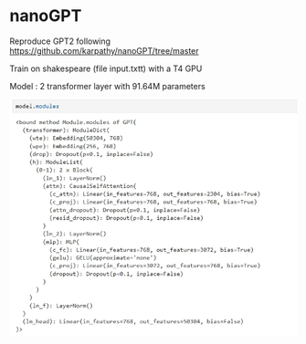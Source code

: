 # nanoGPT

Reproduce GPT2 following https://github.com/karpathy/nanoGPT/tree/master

Train on shakespeare (file input.txtt) with a T4 GPU

Model : 2 transformer layer with 91.64M parameters

![image](https://github.com/WayneZHAO1989/nanoGPT/blob/main/screenshot.jpeg)
